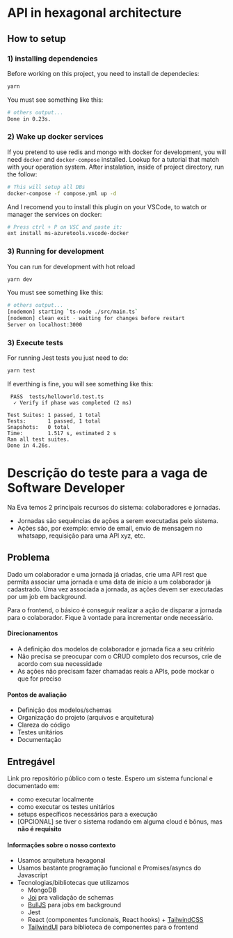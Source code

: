 # API in hexagonal architecture

## How to setup

### 1) **installing dependencies**
Before working on this project, you need to install de dependecies:

```bash
yarn
```
You must see something like this:
```bash
# others output...
Done in 0.23s.
```
### 2) **Wake up docker services**
If you pretend to use redis and mongo with docker for development, you will need `docker` and `docker-compose` installed. Lookup for a tutorial that match with your operation system. After instalation, inside of project directory, run the follow:
```bash
# This will setup all DBs
docker-compose -f compose.yml up -d
```
And I recomend you to install this plugin on your VSCode, to watch or manager the services on docker: 

```bash
# Press ctrl + P on VSC and paste it:
ext install ms-azuretools.vscode-docker
```

### 3) **Running for development**
You can run for development with hot reload
```bash
yarn dev
```
You must see something like this:
```bash
# others output...
[nodemon] starting `ts-node ./src/main.ts`
[nodemon] clean exit - waiting for changes before restart
Server on localhost:3000
```

### 3) **Execute tests**
For running Jest tests you just need to do:
```bash
yarn test
```

If everthing is fine, you will see something like this:
```output
 PASS  tests/helloworld.test.ts
  ✓ Verify if phase was completed (2 ms)

Test Suites: 1 passed, 1 total
Tests:       1 passed, 1 total
Snapshots:   0 total
Time:        1.517 s, estimated 2 s
Ran all test suites.
Done in 4.26s.
```

# Descrição do teste para a vaga de Software Developer

Na Eva temos 2 principais recursos do sistema: colaboradores e jornadas.

- Jornadas são sequências de ações a serem executadas pelo sistema.
- Ações são, por exemplo: envio de email, envio de mensagem no whatsapp, requisição para uma API xyz, etc.

## Problema 
Dado um colaborador e uma jornada já criadas, crie uma API rest que permita associar uma jornada e uma data de início a um colaborador já cadastrado. Uma vez associada a jornada, as ações devem ser executadas por um job em background.

Para o frontend, o básico é conseguir realizar a ação de disparar a jornada para o colaborador. Fique à vontade para incrementar onde necessário.

#### Direcionamentos
- A definição dos modelos de colaborador e jornada fica a seu critério
- Não precisa se preocupar com o CRUD completo dos recursos, crie de acordo com sua necessidade
- As ações não precisam fazer chamadas reais a APIs, pode mockar o que for preciso

#### Pontos de avaliação
- Definição dos modelos/schemas
- Organização do projeto (arquivos e arquitetura)
- Clareza do código
- Testes unitários
- Documentação

## Entregável
Link pro repositório público com o teste. Espero um sistema funcional e documentado em:
- como executar localmente
- como executar os testes unitários
- setups específicos necessários para a execução
- [OPCIONAL] se tiver o sistema rodando em alguma cloud é bônus, mas **não é requisito**

#### Informações sobre o nosso contexto
- Usamos arquitetura hexagonal
- Usamos bastante programação funcional e Promises/asyncs do Javascript
- Tecnologias/bibliotecas que utilizamos
  - MongoDB
  - [Joi](https://joi.dev/) pra validação de schemas
  - [BullJS](https://github.com/OptimalBits/bull) para jobs em background
  - Jest
  - React (componentes funcionais, React hooks) + [TailwindCSS](https://v2.tailwindcss.com/)
  - [TailwindUI](https://tailwindui.com/components) para biblioteca de componentes para o frontend
